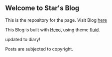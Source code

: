 ## Welcome to Star's Blog

This is the repository for the page. Visit Blog [here](https://blog.starlit.lol/)  

This Blog is built with [Hexo](https://hexo.io/), using theme [fluid](https://hexo.fluid-dev.com/).  

updated to diary!

Posts are subjected to copyright.
